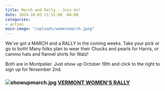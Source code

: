 ```yaml
---
title: March and Rally - Join Us!
date: 2024-10-03 11:51:00 -04:00
categories:
- action
main-image: "/uploads/womensmarch.jpeg"
---
```



We've got a MARCH and a RALLY in the coming weeks. Take your pick or go to both! Many folks plan to wear their Chucks and pearls for Harris, or cammo hats and flannel shirts for Walz! 

Both are in Montpelier. Just show up October 19th and click to the right to sign up for November 2nd.

### ![showupmarch.jpg](/uploads/showupmarch.jpg)   [VERMONT WOMEN'S RALLY](https://action.womensmarch.com/events/vermont-women-s-rally)





